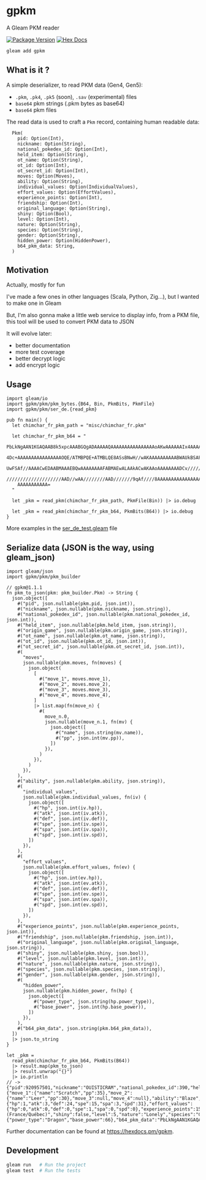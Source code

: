 # gpkm

A Gleam PKM reader

[![Package Version](https://img.shields.io/hexpm/v/gpkm)](https://hex.pm/packages/gpkm)
[![Hex Docs](https://img.shields.io/badge/hex-docs-ffaff3)](https://hexdocs.pm/gpkm/)

```sh
gleam add gpkm
```

## What is it ?

A simple deserializer, to read PKM data (Gen4, Gen5):

- `.pkm`, `.pk4`, `.pk5` (soon), `.sav` (experimental) files
- `base64` pkm strings (.pkm bytes as base64)
- `base64` pkm files

The read data is used to craft a `Pkm` record,
containing human readable data:

```gleam
  Pkm(
    pid: Option(Int),
    nickname: Option(String),
    national_pokedex_id: Option(Int),
    held_item: Option(String),
    ot_name: Option(String),
    ot_id: Option(Int),
    ot_secret_id: Option(Int),
    moves: Option(Moves),
    ability: Option(String),
    individual_values: Option(IndividualValues),
    effort_values: Option(EffortValues),
    experience_points: Option(Int),
    friendship: Option(Int),
    original_language: Option(String),
    shiny: Option(Bool),
    level: Option(Int),
    nature: Option(String),
    species: Option(String),
    gender: Option(String),
    hidden_power: Option(HiddenPower),
    b64_pkm_data: String,
  )
```

## Motivation

Actually, mostly for fun

I've made a few ones in other languages (Scala, Python, Zig...),
but I wanted to make one in Gleam

But, I'm also gonna make a little web service to display info, from a PKM file,
this tool will be used to convert PKM data to JSON

It will evolve later:

- better documentation
- more test coverage
- better decrypt logic
- add encrypt logic

## Usage

```gleam
import gleam/io
import gpkm/pkm/pkm_bytes.{B64, Bin, PkmBits, PkmFile}
import gpkm/pkm/ser_de.{read_pkm}

pub fn main() {
  let chimchar_fr_pkm_path = "misc/chimchar_fr.pkm"

  let chimchar_fr_pkm_b64 = "
    PbLkNgAAN1KGAQAAB8k5xpcAAABGQgADAAAAAQAAAAAAAAAAAAAAAAoAKwAAAAAAIx4AAAAAAABh
    4Dc+AAAAAAAAAAAAAAAAOQE/ATMBPQE+ATMBLQE8ASsBNwH//wAKAAAAAAAAAABWAUkBSAFRAVMB
    UwFSAf//AAAACwEDAABMAAAEBQwAAAAAAAAFABMAEwALAAkACwAKAAoAAAAAAAADCv//////////
    ////////////////////AAD//wAA////////AAD///////9qAf////8AAAAAAAAAAAAAAAAAAAAA
    AAAAAAAAAAA=
  "

  let _pkm = read_pkm(chimchar_fr_pkm_path, PkmFile(Bin)) |> io.debug

  let _pkm = read_pkm(chimchar_fr_pkm_b64, PkmBits(B64)) |> io.debug
}
```

More examples in the
[ser_de_test.gleam](https://github.com/rbobillot/gpkm/blob/main/test/gpkm/pkm/ser_de_test.gleam)
file

## Serialize data (JSON is the way, using gleam_json)

```gleam
import gleam/json
import gpkm/pkm/pkm_builder

// gpkm@1.1.1
fn pkm_to_json(pkm: pkm_builder.Pkm) -> String {
  json.object([
    #("pid", json.nullable(pkm.pid, json.int)),
    #("nickname", json.nullable(pkm.nickname, json.string)),
    #("national_pokedex_id", json.nullable(pkm.national_pokedex_id, json.int)),
    #("held_item", json.nullable(pkm.held_item, json.string)),
    #("origin_game", json.nullable(pkm.origin_game, json.string)),
    #("ot_name", json.nullable(pkm.ot_name, json.string)),
    #("ot_id", json.nullable(pkm.ot_id, json.int)),
    #("ot_secret_id", json.nullable(pkm.ot_secret_id, json.int)),
    #(
      "moves",
      json.nullable(pkm.moves, fn(moves) {
        json.object(
          [
            #("move_1", moves.move_1),
            #("move_2", moves.move_2),
            #("move_3", moves.move_3),
            #("move_4", moves.move_4),
          ]
          |> list.map(fn(move_n) {
            #(
              move_n.0,
              json.nullable(move_n.1, fn(mv) {
                json.object([
                  #("name", json.string(mv.name)),
                  #("pp", json.int(mv.pp)),
                ])
              }),
            )
          }),
        )
      }),
    ),
    #("ability", json.nullable(pkm.ability, json.string)),
    #(
      "individual_values",
      json.nullable(pkm.individual_values, fn(iv) {
        json.object([
          #("hp", json.int(iv.hp)),
          #("atk", json.int(iv.atk)),
          #("def", json.int(iv.def)),
          #("spe", json.int(iv.spe)),
          #("spa", json.int(iv.spa)),
          #("spd", json.int(iv.spd)),
        ])
      }),
    ),
    #(
      "effort_values",
      json.nullable(pkm.effort_values, fn(ev) {
        json.object([
          #("hp", json.int(ev.hp)),
          #("atk", json.int(ev.atk)),
          #("def", json.int(ev.def)),
          #("spe", json.int(ev.spe)),
          #("spa", json.int(ev.spa)),
          #("spd", json.int(ev.spd)),
        ])
      }),
    ),
    #("experience_points", json.nullable(pkm.experience_points, json.int)),
    #("friendship", json.nullable(pkm.friendship, json.int)),
    #("original_language", json.nullable(pkm.original_language, json.string)),
    #("shiny", json.nullable(pkm.shiny, json.bool)),
    #("level", json.nullable(pkm.level, json.int)),
    #("nature", json.nullable(pkm.nature, json.string)),
    #("species", json.nullable(pkm.species, json.string)),
    #("gender", json.nullable(pkm.gender, json.string)),
    #(
      "hidden_power",
      json.nullable(pkm.hidden_power, fn(hp) {
        json.object([
          #("power_type", json.string(hp.power_type)),
          #("base_power", json.int(hp.base_power)),
        ])
      }),
    ),
    #("b64_pkm_data", json.string(pkm.b64_pkm_data)),
  ])
  |> json.to_string
}

let _pkm =
  read_pkm(chimchar_fr_pkm_b64, PkmBits(B64))
  |> result.map(pkm_to_json)
  |> result.unwrap("{}")
  |> io.println
// -> {"pid":920957501,"nickname":"OUISTICRAM","national_pokedex_id":390,"held_item":"Nothing","origin_game":"Diamond","ot_name":"redmoon","ot_id":51463,"ot_secret_id":50745,"moves":{"move_1":{"name":"Scratch","pp":35},"move_2":{"name":"Leer","pp":30},"move_3":null,"move_4":null},"ability":"Blaze","individual_values":{"hp":1,"atk":3,"def":24,"spe":15,"spa":3,"spd":31},"effort_values":{"hp":0,"atk":0,"def":0,"spe":1,"spa":0,"spd":0},"experience_points":151,"friendship":70,"original_language":"Français (France/Québec)","shiny":false,"level":5,"nature":"Lonely","species":"Chimchar","gender":"Male","hidden_power":{"power_type":"Dragon","base_power":66},"b64_pkm_data":"PbLkNgAAN1KGAQAAB8k5xpcAAABGQgADAAAAAQAAAAAAAAAAAAAAAAoAKwAAAAAAIx4AAAAAAABh4Dc+AAAAAAAAAAAAAAAAOQE/ATMBPQE+ATMBLQE8ASsBNwH//wAKAAAAAAAAAABWAUkBSAFRAVMBUwFSAf//AAAACwEDAABMAAAEBQwAAAAAAAAFABMAEwALAAkACwAKAAoAAAAAAAADCv//////////////////////////////AAD//wAA////////AAD///////9qAf////8AAAAAAAAAAAAAAAAAAAAAAAAAAAAAAAA="}
```

Further documentation can be found at <https://hexdocs.pm/gpkm>.

## Development

```sh
gleam run   # Run the project
gleam test  # Run the tests
```

